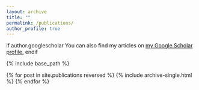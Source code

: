 ```yaml
---
layout: archive
title: ""
permalink: /publications/
author_profile: true
---
```


if author.googlescholar
  You can also find my articles on <u><a href="{{author.googlescholar}}">my Google Scholar profile</a>.</u>
endif

{% include base_path %}

{% for post in site.publications reversed %}
  {% include archive-single.html %}
{% endfor %}
